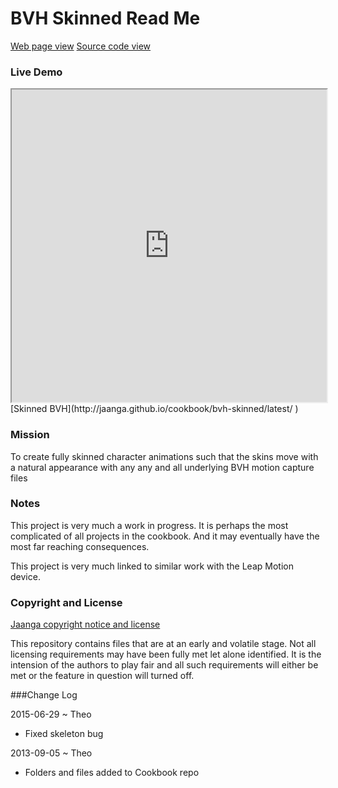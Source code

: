 BVH Skinned Read Me
==
[Web page view]( http://jaanga.github.io/cookbook/bvh-skinned/)
[Source code view]( https://github.com/jaanga/cookbook/tree/gh-pages/bvh-skinned/ )

### Live Demo

<iframe src="http://jaanga.github.io/cookbook/bvh-skinned/latest/" width=100% height=500px class='overview' >
There is an `iframe` here. It is not visible when viewed on github.com/cookbook. To view, please go to jaanga.github.io.
</iframe>
[Skinned BVH](http://jaanga.github.io/cookbook/bvh-skinned/latest/ )


### Mission
To create fully skinned character animations such that the skins move with a natural appearance with any any and all underlying BVH motion capture files
 
### Notes
This project is very much a work in progress. It is perhaps the most complicated of all projects in the cookbook.
And it may eventually have the most far reaching consequences.

This project is very much linked to similar work with the Leap Motion device.

 
### Copyright and License

[Jaanga copyright notice and license]( https://github.com/jaanga/jaanga.github.io/blob/master/jaanga-copyright-and-mit-license.md )

This repository contains files that are  at an early and volatile stage. Not all licensing requirements may have been fully met let alone identified. It is the intension of the authors to play fair and all such requirements will either be met or the feature in question will turned off.


###Change Log

2015-06-29 ~ Theo

* Fixed skeleton bug 

2013-09-05 ~ Theo
* Folders and files added to Cookbook repo